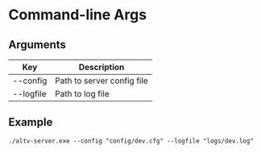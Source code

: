 # Command-line Args #

## Arguments

| Key | Description |
| - | - |
| --config | Path to server config file |
| --logfile | Path to log file |


## Example

```
./altv-server.exe --config "config/dev.cfg" --logfile "logs/dev.log"
```
